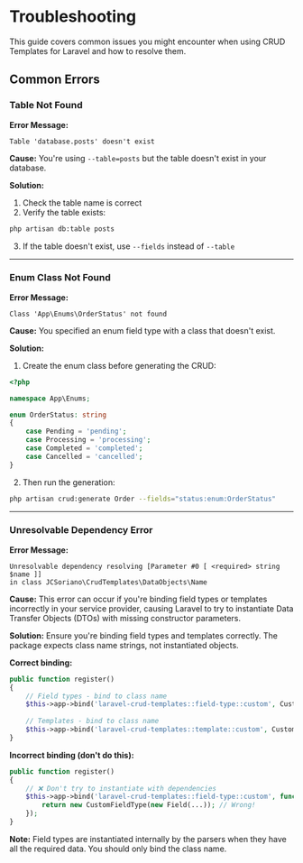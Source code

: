 # Troubleshooting

This guide covers common issues you might encounter when using CRUD Templates for Laravel and how to resolve them.

## Common Errors

### Table Not Found

**Error Message:**
```
Table 'database.posts' doesn't exist
```

**Cause:**
You're using `--table=posts` but the table doesn't exist in your database.

**Solution:**
1. Check the table name is correct
2. Verify the table exists:
```bash
php artisan db:table posts
```

3. If the table doesn't exist, use `--fields` instead of `--table`

---

### Enum Class Not Found

**Error Message:**
```
Class 'App\Enums\OrderStatus' not found
```

**Cause:**
You specified an enum field type with a class that doesn't exist.

**Solution:**
1. Create the enum class before generating the CRUD:

```php
<?php

namespace App\Enums;

enum OrderStatus: string
{
    case Pending = 'pending';
    case Processing = 'processing';
    case Completed = 'completed';
    case Cancelled = 'cancelled';
}
```

2. Then run the generation:
```bash
php artisan crud:generate Order --fields="status:enum:OrderStatus"
```

---

### Unresolvable Dependency Error

**Error Message:**
```
Unresolvable dependency resolving [Parameter #0 [ <required> string $name ]] 
in class JCSoriano\CrudTemplates\DataObjects\Name
```

**Cause:**
This error can occur if you're binding field types or templates incorrectly in your service provider, causing Laravel to try to instantiate Data Transfer Objects (DTOs) with missing constructor parameters.

**Solution:**
Ensure you're binding field types and templates correctly. The package expects class name strings, not instantiated objects.

**Correct binding:**
```php
public function register()
{
    // Field types - bind to class name
    $this->app->bind('laravel-crud-templates::field-type::custom', CustomFieldType::class);
    
    // Templates - bind to class name
    $this->app->bind('laravel-crud-templates::template::custom', CustomTemplate::class);
}
```

**Incorrect binding (don't do this):**
```php
public function register()
{
    // ❌ Don't try to instantiate with dependencies
    $this->app->bind('laravel-crud-templates::field-type::custom', function () {
        return new CustomFieldType(new Field(...)); // Wrong!
    });
}
```

**Note:** Field types are instantiated internally by the parsers when they have all the required data. You should only bind the class name.
